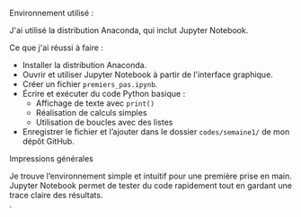 Environnement utilisé :

J'ai utilisé la distribution Anaconda, qui inclut Jupyter Notebook.  

 Ce que j'ai réussi à faire :
- Installer la distribution Anaconda.
- Ouvrir et utiliser Jupyter Notebook à partir de l'interface graphique.
- Créer un fichier `premiers_pas.ipynb`.
- Écrire et exécuter du code Python basique :
  - Affichage de texte avec `print()`
  - Réalisation de calculs simples
  - Utilisation de boucles avec des listes
- Enregistrer le fichier et l’ajouter dans le dossier `codes/semaine1/` de mon dépôt GitHub.

 Impressions générales
 
Je trouve l’environnement simple et intuitif pour une première prise en main.  Jupyter Notebook permet de tester du code rapidement tout en gardant une trace claire des résultats.  
.


